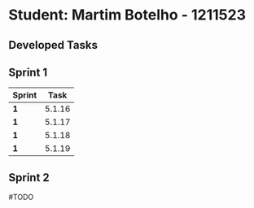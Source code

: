 # Student: Martim Botelho - 1211523

## Developed Tasks

## Sprint 1

| Sprint | Task  |
|--------|-------|
| **1**  | 5.1.16 |
| **1**  | 5.1.17 |
| **1**  | 5.1.18 |
| **1**  | 5.1.19|



## Sprint 2

#TODO